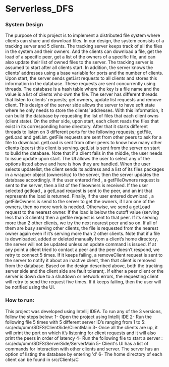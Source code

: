 # Serverless_DFS

### System Design

The purpose of this project is to implement a distributed file system where clients can share and
download files. In our design, the system consists of a tracking server and 5 clients. The tracking
server keeps track of all the files in the system and their owners. And the clients can download a
file, get the load of a specific peer, get a list of the owners of a specific file, and can also update
their list of owned files to the server.
The tracking server is assumed to start after all clients start. In addition, the server knows the
clients’ addresses using a base variable for ports and the number of clients. Upon start, the server
sends getList requests to all clients and stores this information in the database. These requests are
sent concurrently using threads. The database is a hash table where the key is a file name and the
value is a list of clients who own the file. The server has different threads that listen to clients’
requests; get owners, update list requests and remove client. This design of the server side allows
the server to have soft state where he only needs to store the clients’ addresses. With this
information, it can build the database by requesting the list of files that each client owns (client
state).
On the other side, upon start, each client reads the files that exist in its corresponding home
directory. After that it starts different threads to listen on 3 different ports for the following
requests; getFile, getLoad and getList. getFile requests are sent from other peers to ask for a file
to download. getLoad is sent from other peers to know how many other clients (peers) this client
is serving. getList is sent from the server on start to build the database. Note that if a client fails
in the middle, the user needs to issue update upon start.
The UI allows the user to select any of the options listed above and here is how they are handled.
When the user selects updatelist, the client sends its address and a list of its files packages in a
wrapper object (ownership) to the server, then the server updates the database accordingly. If the
user entered find <filename>, a getFileOwners request is sent to the server, then a list of the fileowners is received. If the user selected getload <peerid>, a getLoad request is sent to the peer,
and an int that represents the load is returned. Finally, if the user entered download <filename>, a
getFileOwners is send to the server to get the owners, if I am one of the owners, then no more
work is needed. Otherwise, we send a getLoad request to the nearest owner. If the load is below
the cutoff value (serving less than 3 clients) then a getfile request is sent to that peer. If its
serving more than 2 other clients, we try the next nearest peer and so on. If all of them are busy
serving other clients, the file is requested from the nearest owner again even if it’s serving more
than 2 other clients. Note that if a file is downloaded, added or deleted manually from a client’s
home directory, the server will not be updated unless an update command is issued. If at any
point a client tried to contact a peer and the peer doesn’t respond, we retry to connect 5 times. If
it keeps failing, a removeClient request is sent to the server to notify it about an inactive client,
then that client is removed from the database.
Based on the design described above, both the tracking server side and the client side are fault
tolerant;. If either a peer client or the server is down due to a shutdown or network errors, the
requesting client will retry to send the request five times. If it keeps failing, then the user will be
notified using the UI.

### How to run:
This project was developed using Intellij IDEA. To run any of the 3 versions, follow the steps
below:
1- Open the project using Intellij IDE
2- Run the following file 5 times with 5 different server ID’s ranging from 1 to 5:
src/edu/umn/SDFS/ClientSide/ClientMain
3- Once all the clients are up, it will print the port on which it’s listening for client requests and it
will also print the peers in order of latency
4- Run the following file to start a server : src/edu/umn/SDFS/ServerSide/ServerMain
5- Client's UI has a list of commands for interaction with other clients and server. The server has
an option of listing the database by entering 'd'
6- The home directory of each client can be found in src/Clients/C<client-id>
